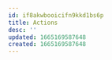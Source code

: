 ```yaml
---
id: if8akwbooicifn9kkd1bs6p
title: Actions
desc: ''
updated: 1665169587648
created: 1665169587648
---
```

